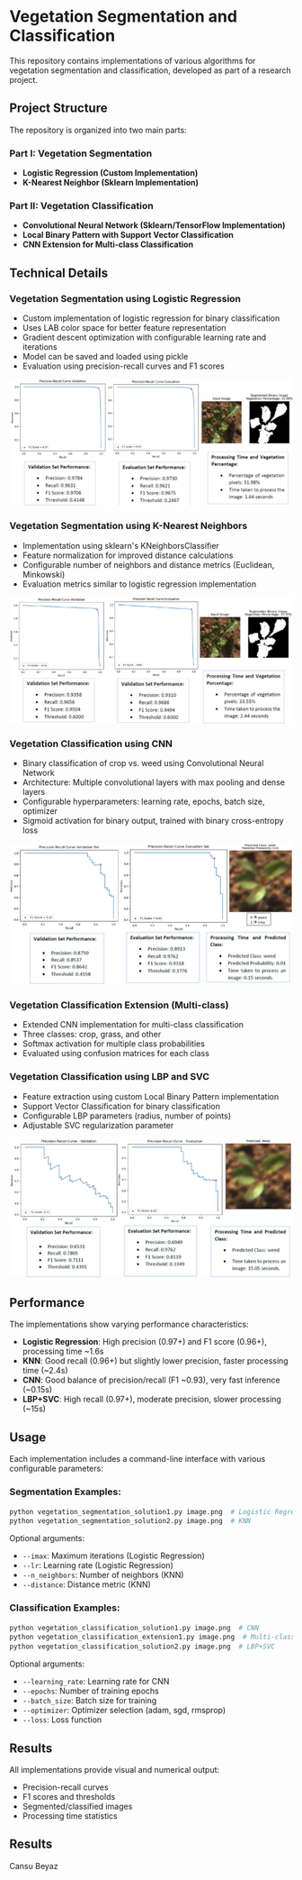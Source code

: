 # Vegetation Segmentation and Classification

This repository contains implementations of various algorithms for vegetation segmentation and classification, developed as part of a research project.

## Project Structure

The repository is organized into two main parts:

### Part I: Vegetation Segmentation
- **Logistic Regression (Custom Implementation)**
- **K-Nearest Neighbor (Sklearn Implementation)**

### Part II: Vegetation Classification
- **Convolutional Neural Network (Sklearn/TensorFlow Implementation)**
- **Local Binary Pattern with Support Vector Classification**
- **CNN Extension for Multi-class Classification**

## Technical Details

### Vegetation Segmentation using Logistic Regression
- Custom implementation of logistic regression for binary classification
- Uses LAB color space for better feature representation
- Gradient descent optimization with configurable learning rate and iterations
- Model can be saved and loaded using pickle
- Evaluation using precision-recall curves and F1 scores

![Performance Results](images/image_logisticregression.png)

### Vegetation Segmentation using K-Nearest Neighbors
- Implementation using sklearn's KNeighborsClassifier
- Feature normalization for improved distance calculations
- Configurable number of neighbors and distance metrics (Euclidean, Minkowski)
- Evaluation metrics similar to logistic regression implementation

![Performance Results](images/image_knn.png)

### Vegetation Classification using CNN
- Binary classification of crop vs. weed using Convolutional Neural Network
- Architecture: Multiple convolutional layers with max pooling and dense layers
- Configurable hyperparameters: learning rate, epochs, batch size, optimizer
- Sigmoid activation for binary output, trained with binary cross-entropy loss

![Performance Results](images/image_cnn_binary.png)

### Vegetation Classification Extension (Multi-class)
- Extended CNN implementation for multi-class classification
- Three classes: crop, grass, and other
- Softmax activation for multiple class probabilities
- Evaluated using confusion matrices for each class

### Vegetation Classification using LBP and SVC
- Feature extraction using custom Local Binary Pattern implementation
- Support Vector Classification for binary classification
- Configurable LBP parameters (radius, number of points)
- Adjustable SVC regularization parameter

![Performance Results](images/image_lbp_svc.png)

## Performance

The implementations show varying performance characteristics:

- **Logistic Regression**: High precision (0.97+) and F1 score (0.96+), processing time ~1.6s
- **KNN**: Good recall (0.96+) but slightly lower precision, faster processing time (~2.4s)
- **CNN**: Good balance of precision/recall (F1 ~0.93), very fast inference (~0.15s)
- **LBP+SVC**: High recall (0.97+), moderate precision, slower processing (~15s)

## Usage

Each implementation includes a command-line interface with various configurable parameters:

### Segmentation Examples:
```bash
python vegetation_segmentation_solution1.py image.png  # Logistic Regression
python vegetation_segmentation_solution2.py image.png  # KNN
```

Optional arguments:
- `--imax`: Maximum iterations (Logistic Regression)
- `--lr`: Learning rate (Logistic Regression)
- `--n_neighbors`: Number of neighbors (KNN)
- `--distance`: Distance metric (KNN)

### Classification Examples:
```bash
python vegetation_classification_solution1.py image.png  # CNN
python vegetation_classification_extension1.py image.png  # Multi-class CNN
python vegetation_classification_solution2.py image.png  # LBP+SVC
```

Optional arguments:
- `--learning_rate`: Learning rate for CNN
- `--epochs`: Number of training epochs
- `--batch_size`: Batch size for training
- `--optimizer`: Optimizer selection (adam, sgd, rmsprop)
- `--loss`: Loss function

## Results

All implementations provide visual and numerical output:
- Precision-recall curves
- F1 scores and thresholds
- Segmented/classified images
- Processing time statistics

## Results

Cansu Beyaz
